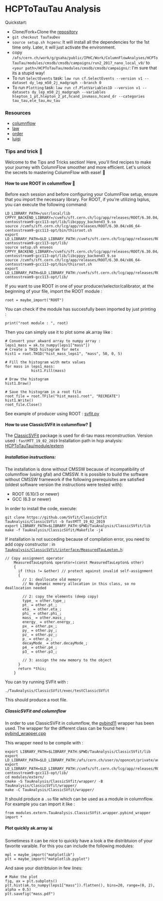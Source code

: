 # HCPToTauTau Analysis

Quickstart:
- Clone/Fork+Clone the [repository](https://github.com/gsaha009/HCPToTauTau.git)
- `git checkout TauTauDev`
- `source setup.sh hcpenv`: It will install all the dependencies for the 1st time only. Later, it will just activate the environment.
- copy `/afs/cern.ch/work/g/gsaha/public/IPHC/Work/ColumnFlowAnalyses/HCPToTauTau/modules/cmsdb/cmsdb/campaigns/run2_2017_nano_local_v9/` to `<your path>/HCPToTauTau/modules/cmsdb/cmsdb/campaigns/`: I'm sure that its a stupid way!
- To run `SelectEvents` task: `law run cf.SelectEvents --version v1 --dataset dy_lep_m50_2j_madgraph --branch 0`
- To run `Plotting` task: `law run cf.PlotVariables1D --version v1 --datasets dy_lep_m50_2j_madgraph --variables hlepton_1_pt,hlepton_2_pt,hcand_invmass,hcand_dr --categories tau_tau,ele_tau,mu_tau`


### Resources

- [columnflow](https://github.com/columnflow/columnflow)
- [law](https://github.com/riga/law)
- [order](https://github.com/riga/order)
- [luigi](https://github.com/spotify/luigi)



### Tips and trick :hear_no_evil:
Welcome to the Tips and Tricks section! Here, you'll find recipes to make your journey with ColumnFlow smoother and more efficient. Let's unlock the secrets to mastering ColumnFlow with ease! :rocket:


#### How to use ROOT in columnflow :deciduous_tree:

Before each session and before configuring your ColumnFlow setup, ensure that you import the necessary library. For ROOT, if you're utilizing lxplus, you can execute the following command:

```
LD_LIBRARY_PATH=/usr/local/lib
CPPYY_BACKEND_LIBRARY=/cvmfs/sft.cern.ch/lcg/app/releases/ROOT/6.30.04/x86_64-centosstream9-gcc113-opt/lib/libcppyy_backend3_9.so
source /cvmfs/sft.cern.ch/lcg/app/releases/ROOT/6.30.04/x86_64-centosstream9-gcc113-opt/bin/thisroot.sh 
export LD_LIBRARY_PATH=$LD_LIBRARY_PATH:/cvmfs/sft.cern.ch/lcg/app/releases/ROOT/6.30.04/x86_64-centosstream9-gcc113-opt/lib/
source setup.sh enveos 
CPPYY_BACKEND_LIBRARY=/cvmfs/sft.cern.ch/lcg/app/releases/ROOT/6.30.04/x86_64-centosstream9-gcc113-opt/lib/libcppyy_backend3_9.so
source /cvmfs/sft.cern.ch/lcg/app/releases/ROOT/6.30.04/x86_64-centosstream9-gcc113-opt/bin/thisroot.sh 
export LD_LIBRARY_PATH=$LD_LIBRARY_PATH:/cvmfs/sft.cern.ch/lcg/app/releases/ROOT/6.30.04/x86_64-centosstream9-gcc113-opt/lib/
```

If you want to use ROOT in one of your producer/selector/calibrator, at the beginning of your file, import the ROOT module :

```
root = maybe_import("ROOT")
```
You can check if the module has succesfully been imported by just printing :
```
print("root module : ", root)
``` 
Then you can simply use it to plot some ak.array like : 

```
# Convert your akward array to numpy array : 
leps1_mass = ak.to_numpy(leps1["mass"])
# Create a TH1D histogram for metx
hist1 = root.TH1D("hist_mass_leps1", "mass", 50, 0, 5)

# Fill the histogram with metx values
for mass in leps1_mass:
            hist1.Fill(mass)

# Draw the histogram
hist1.Draw()

# Save the histogram in a root file
root_file = root.TFile("hist_mass1.root", "RECREATE")
hist1.Write()
root_file.Close()
```

See example of producer using ROOT : [svfit.py](https://github.com/oponcet/HCPToTauTau/blob/SVFIT_dev/hcp/production/svfit.py)

#### How to use ClassicSVFit in columnflow? :star2:
The [ClassicSVFit](https://github.com/SVfit/ClassicSVfit/tree/fastMTT_19_02_2019) package is used for di-tau mass reconstruction. 
Version used : `fastMTT_19_02_2019`
Installation path in hcp analysis: [HCPToTauTau/module/extern](https://github.com/oponcet/HCPToTauTau/tree/SVFIT_dev/modules/extern/TauAnalysis)

##### Installation instructions:
The installation is done without CMSSW because of incompatibility of columnflow (using gfal) and CMSSW. It is possible to build the software without CMSSW framework if the following prerequisites are satisfied (oldest software version the instructions were tested with):

- ROOT (6.10/3 or newer)
- GCC (6.3 or newer)

In order to install the code, execute:
```
git clone https://github.com/SVfit/ClassicSVfit TauAnalysis/ClassicSVfit -b fastMTT_19_02_2019
export LIBRARY_PATH=$LIBRARY_PATH:$PWD/TauAnalysis/ClassicSVfit/lib
make -f TauAnalysis/ClassicSVfit/Makefile -j4
```
If installation is not succeding because of compilation error, you need to  add copy constructor : in [`TauAnalysis/ClassicSVfit/interface/MeasuredTauLepton.h`](https://github.com/SVfit/ClassicSVfit/blob/fastMTT_19_02_2019/interface/MeasuredTauLepton.h):

```
// Copy assignment operator
    MeasuredTauLepton& operator=(const MeasuredTauLepton& other)
    {
      if (this != &other) // protect against invalid self-assignment
      {
        // 1: deallocate old memory
        // No dynamic memory allocation in this class, so no deallocation needed

        // 2: copy the elements (deep copy)
        type_ = other.type_;
        pt_ = other.pt_;
        eta_ = other.eta_;
        phi_ = other.phi_;
        mass_ = other.mass_;
        energy_ = other.energy_;
        px_ = other.px_;
        py_ = other.py_;
        pz_ = other.pz_;
        p_ = other.p_;
        decayMode_ = other.decayMode_;
        p4_ = other.p4_;
        p3_ = other.p3_;

        // 3: assign the new memory to the object
      }
      return *this;
    }
```
You can try running SVFit with :
```
./TauAnalysis/ClassicSVfit/exec/testClassicSVfit
```
This should produce a root file.

##### ClassicSVFit and columnflow 
In order to use ClassicSVFit in columnflow, the [pybind11](https://pybind11.readthedocs.io/en/stable/basics.html) wrapper has been used. The wrapper for the different class can be found here : [pybind_wrapper.cpp](https://github.com/oponcet/ClassicSVfit/blob/fastMTT_19_02_2019/wrapper/pybind_wrapper.cpp)

This wrapper need to be compile with : 
```
export LIBRARY_PATH=$LIBRARY_PATH:$PWD/TauAnalysis/ClassicSVfit/lib
export LD_LIBRARY_PATH=$LD_LIBRARY_PATH:/afs/cern.ch/user/o/oponcet/private/analysis/HCPToTauTau/modules/extern/TauAnalysis/ClassicSVfit/lib
export LD_LIBRARY_PATH=$LD_LIBRARY_PATH:/cvmfs/sft.cern.ch/lcg/app/releases/ROOT/6.30.04/x86_64-centosstream9-gcc113-opt/lib/
cd modules/extern/
cmake -S TauAnalysis/ClassicSVfit/wrapper/ -B TauAnalysis/ClassicSVfit/wrapper/
make -C TauAnalysis/ClassicSVfit/wrapper/
```

It should produce a `.so` file which can be used as a module in columnflow. For example you can import it like :

```
from modules.extern.TauAnalysis.ClassicSVfit.wrapper.pybind_wrapper import *
```

#### Plot quickly ak.array :bar_chart:	
Sometimess it can be nice to quickly have a look a the distribtuion of your favorite varaible. For this you can include the following modules: 
```
mpl = maybe_import("matplotlib")
plt = maybe_import("matplotlib.pyplot")
```

And save your distribtuion in few lines:

```
# Make the plot
fig, ax = plt.subplots()
plt.hist(ak.to_numpy(leps1["mass"]).flatten(), bins=20, range=(0, 2), alpha = 0.5)
plt.savefig("mass.pdf") 
```